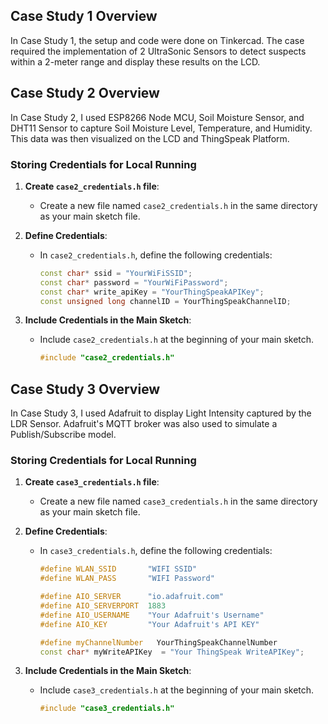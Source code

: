 ## Case Study 1 Overview
In Case Study 1, the setup and code were done on Tinkercad. The case required the implementation of 2 UltraSonic Sensors to detect suspects within a 2-meter range and display these results on the LCD.

## Case Study 2 Overview
In Case Study 2, I used ESP8266 Node MCU, Soil Moisture Sensor, and DHT11 Sensor to capture Soil Moisture Level, Temperature, and Humidity. This data was then visualized on the LCD and ThingSpeak Platform.

### Storing Credentials for Local Running
1. **Create `case2_credentials.h` file**: 
   - Create a new file named `case2_credentials.h` in the same directory as your main sketch file.
   
2. **Define Credentials**: 
   - In `case2_credentials.h`, define the following credentials:
     ```cpp
     const char* ssid = "YourWiFiSSID";
     const char* password = "YourWiFiPassword";
     const char* write_apiKey = "YourThingSpeakAPIKey";
     const unsigned long channelID = YourThingSpeakChannelID;
     ```
   
3. **Include Credentials in the Main Sketch**:
   - Include `case2_credentials.h` at the beginning of your main sketch.
     ```cpp
     #include "case2_credentials.h"
     ```

## Case Study 3 Overview
In Case Study 3, I used Adafruit to display Light Intensity captured by the LDR Sensor. Adafruit's MQTT broker was also used to simulate a Publish/Subscribe model.

### Storing Credentials for Local Running
1. **Create `case3_credentials.h` file**: 
   - Create a new file named `case3_credentials.h` in the same directory as your main sketch file.
   
2. **Define Credentials**: 
   - In `case3_credentials.h`, define the following credentials:
     ```cpp
     #define WLAN_SSID       "WIFI SSID"
     #define WLAN_PASS       "WIFI Password"
     
     #define AIO_SERVER      "io.adafruit.com"
     #define AIO_SERVERPORT  1883
     #define AIO_USERNAME    "Your Adafruit's Username"
     #define AIO_KEY         "Your Adafruit's API KEY"
     
     #define myChannelNumber   YourThingSpeakChannelNumber
     const char* myWriteAPIKey  = "Your ThingSpeak WriteAPIKey";
     ```
   
3. **Include Credentials in the Main Sketch**:
   - Include `case3_credentials.h` at the beginning of your main sketch.
     ```cpp
     #include "case3_credentials.h"
     ```
